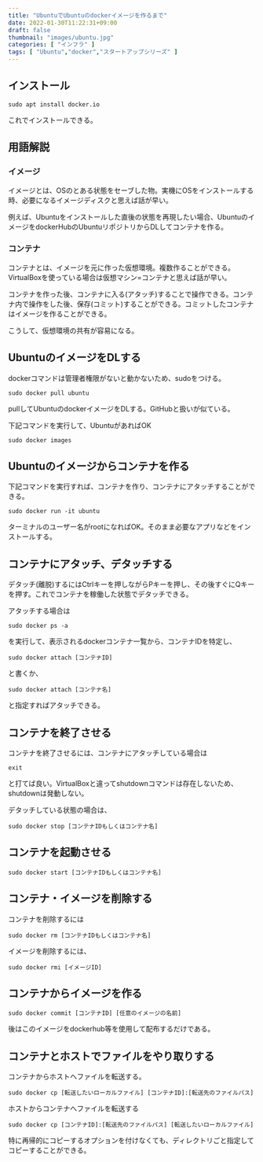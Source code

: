```yaml
---
title: "UbuntuでUbuntuのdockerイメージを作るまで"
date: 2022-01-30T11:22:31+09:00
draft: false
thumbnail: "images/ubuntu.jpg"
categories: [ "インフラ" ]
tags: [ "Ubuntu","docker","スタートアップシリーズ" ]
---
```



## インストール

    sudo apt install docker.io

これでインストールできる。


## 用語解説

### イメージ

イメージとは、OSのとある状態をセーブした物。実機にOSをインストールする時、必要になるイメージディスクと思えば話が早い。

例えば、Ubuntuをインストールした直後の状態を再現したい場合、UbuntuのイメージをdockerHubのUbuntuリポジトリからDLしてコンテナを作る。

### コンテナ

コンテナとは、イメージを元に作った仮想環境。複数作ることができる。VirtualBoxを使っている場合は仮想マシン=コンテナと思えば話が早い。

コンテナを作った後、コンテナに入る(アタッチ)することで操作できる。コンテナ内で操作をした後、保存(コミット)することができる。コミットしたコンテナはイメージを作ることができる。

こうして、仮想環境の共有が容易になる。

## UbuntuのイメージをDLする

dockerコマンドは管理者権限がないと動かないため、sudoをつける。

    sudo docker pull ubuntu

pullしてUbuntuのdockerイメージをDLする。GitHubと扱いが似ている。

下記コマンドを実行して、UbuntuがあればOK

    sudo docker images 

## Ubuntuのイメージからコンテナを作る

下記コマンドを実行すれば、コンテナを作り、コンテナにアタッチすることができる。

    sudo docker run -it ubuntu

ターミナルのユーザー名がrootになればOK。そのまま必要なアプリなどをインストールする。

## コンテナにアタッチ、デタッチする

デタッチ(離脱)するにはCtrlキーを押しながらPキーを押し、その後すぐにQキーを押す。これでコンテナを稼働した状態でデタッチできる。

アタッチする場合は

    sudo docker ps -a

を実行して、表示されるdockerコンテナ一覧から、コンテナIDを特定し、

    sudo docker attach [コンテナID]

と書くか、

    sudo docker attach [コンテナ名]

と指定すればアタッチできる。

## コンテナを終了させる

コンテナを終了させるには、コンテナにアタッチしている場合は

    exit

と打てば良い。VirtualBoxと違ってshutdownコマンドは存在しないため、shutdownは発動しない。

デタッチしている状態の場合は、

    sudo docker stop [コンテナIDもしくはコンテナ名]

## コンテナを起動させる

    sudo docker start [コンテナIDもしくはコンテナ名]


## コンテナ・イメージを削除する

コンテナを削除するには

    sudo docker rm [コンテナIDもしくはコンテナ名]

イメージを削除するには、

    sudo docker rmi [イメージID]


## コンテナからイメージを作る

    sudo docker commit [コンテナID] [任意のイメージの名前] 

後はこのイメージをdockerhub等を使用して配布するだけである。


## コンテナとホストでファイルをやり取りする

コンテナからホストへファイルを転送する。

    sudo docker cp [転送したいローカルファイル] [コンテナID]:[転送先のファイルパス]

ホストからコンテナへファイルを転送する

    sudo docker cp [コンテナID]:[転送先のファイルパス] [転送したいローカルファイル]

特に再帰的にコピーするオプションを付けなくても、ディレクトリごと指定してコピーすることができる。


